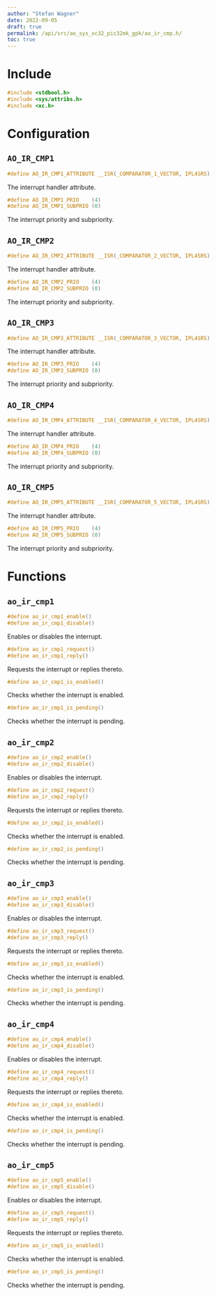 ```yaml
---
author: "Stefan Wagner"
date: 2022-09-05
draft: true
permalink: /api/src/ao_sys_xc32_pic32mk_gpk/ao_ir_cmp.h/
toc: true
---
```


# Include

```c
#include <stdbool.h>
#include <sys/attribs.h>
#include <xc.h>
```

# Configuration

## `AO_IR_CMP1`

```c
#define AO_IR_CMP1_ATTRIBUTE __ISR(_COMPARATOR_1_VECTOR, IPL4SRS)
```

The interrupt handler attribute.

```c
#define AO_IR_CMP1_PRIO    (4)
#define AO_IR_CMP1_SUBPRIO (0)
```

The interrupt priority and subpriority.

## `AO_IR_CMP2`

```c
#define AO_IR_CMP2_ATTRIBUTE __ISR(_COMPARATOR_2_VECTOR, IPL4SRS)
```

The interrupt handler attribute.

```c
#define AO_IR_CMP2_PRIO    (4)
#define AO_IR_CMP2_SUBPRIO (0)
```

The interrupt priority and subpriority.

## `AO_IR_CMP3`

```c
#define AO_IR_CMP3_ATTRIBUTE __ISR(_COMPARATOR_3_VECTOR, IPL4SRS)
```

The interrupt handler attribute.

```c
#define AO_IR_CMP3_PRIO    (4)
#define AO_IR_CMP3_SUBPRIO (0)
```

The interrupt priority and subpriority.

## `AO_IR_CMP4`

```c
#define AO_IR_CMP4_ATTRIBUTE __ISR(_COMPARATOR_4_VECTOR, IPL4SRS)
```

The interrupt handler attribute.

```c
#define AO_IR_CMP4_PRIO    (4)
#define AO_IR_CMP4_SUBPRIO (0)
```

The interrupt priority and subpriority.

## `AO_IR_CMP5`

```c
#define AO_IR_CMP5_ATTRIBUTE __ISR(_COMPARATOR_5_VECTOR, IPL4SRS)
```

The interrupt handler attribute.

```c
#define AO_IR_CMP5_PRIO    (4)
#define AO_IR_CMP5_SUBPRIO (0)
```

The interrupt priority and subpriority.

# Functions

## `ao_ir_cmp1`

```c
#define ao_ir_cmp1_enable()
#define ao_ir_cmp1_disable()
```

Enables or disables the interrupt.

```c
#define ao_ir_cmp1_request()
#define ao_ir_cmp1_reply()
```

Requests the interrupt or replies thereto.

```c
#define ao_ir_cmp1_is_enabled()
```

Checks whether the interrupt is enabled.

```c
#define ao_ir_cmp1_is_pending()
```

Checks whether the interrupt is pending.

## `ao_ir_cmp2`

```c
#define ao_ir_cmp2_enable()
#define ao_ir_cmp2_disable()
```

Enables or disables the interrupt.

```c
#define ao_ir_cmp2_request()
#define ao_ir_cmp2_reply()
```

Requests the interrupt or replies thereto.

```c
#define ao_ir_cmp2_is_enabled()
```

Checks whether the interrupt is enabled.

```c
#define ao_ir_cmp2_is_pending()
```

Checks whether the interrupt is pending.

## `ao_ir_cmp3`

```c
#define ao_ir_cmp3_enable()
#define ao_ir_cmp3_disable()
```

Enables or disables the interrupt.

```c
#define ao_ir_cmp3_request()
#define ao_ir_cmp3_reply()
```

Requests the interrupt or replies thereto.

```c
#define ao_ir_cmp3_is_enabled()
```

Checks whether the interrupt is enabled.

```c
#define ao_ir_cmp3_is_pending()
```

Checks whether the interrupt is pending.

## `ao_ir_cmp4`

```c
#define ao_ir_cmp4_enable()
#define ao_ir_cmp4_disable()
```

Enables or disables the interrupt.

```c
#define ao_ir_cmp4_request()
#define ao_ir_cmp4_reply()
```

Requests the interrupt or replies thereto.

```c
#define ao_ir_cmp4_is_enabled()
```

Checks whether the interrupt is enabled.

```c
#define ao_ir_cmp4_is_pending()
```

Checks whether the interrupt is pending.

## `ao_ir_cmp5`

```c
#define ao_ir_cmp5_enable()
#define ao_ir_cmp5_disable()
```

Enables or disables the interrupt.

```c
#define ao_ir_cmp5_request()
#define ao_ir_cmp5_reply()
```

Requests the interrupt or replies thereto.

```c
#define ao_ir_cmp5_is_enabled()
```

Checks whether the interrupt is enabled.

```c
#define ao_ir_cmp5_is_pending()
```

Checks whether the interrupt is pending.
